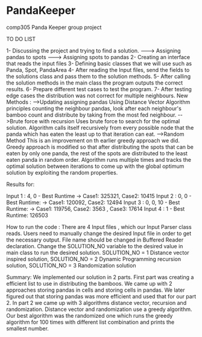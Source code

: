 # PandaKeeper
comp305 Panda Keeper group project

TO DO LIST

1- Discussing the project and trying to find a solution.
---> Assigning pandas to spots
---> Assigning spots to pandas
2- Creating an interface that reads the input files
3- Defining basic classes that we will use such as Panda, Spot, PandaArea
4- After reading the Input files, send the fields to the solutions class and pass them to the solution methods.
5- After calling the solution methods in the main class the program outputs the correct results.
6- Prepare different test cases to test the program.
7- After testing edge cases the distribution was not correct for multiple neighbours.
  New Methods : 
  -->Updating assigning pandas
  Using Distance Vector Algorithm principles counting the neighbour pandas, look after each neighbour's bamboo count and distribute by taking from the most fed neighbour.
  -->Brute force with recursion
  Uses brute force to search for the optimal solution. Algorithm calls itself recursively from every possible node that the panda which has eaten the least up to that iteration can eat. 
  -->Random Method
  This is an improvement on th earlier greedy approach we did. Greedy approach is modified so that after distributing the spots that can be eaten by only one panda, the rest of the spots are distributed to the least eaten panda in random order. Algorithm runs multiple times and tracks the optimal solution between iterations to come up with the global optimum solution by exploiting the random properties. 

Results for:

Input 1 : 4, 0 - Best Runtime -> Case1: 325321, Case2: 10415
Input 2 : 0, 0 - Best Runtime: -> Case1: 120092, Case2: 12494
Input 3 : 0, 0, 10 - Best Runtime: -> Case1: 119756, Case2: 3563 , Case3: 17614
Input 4 : 1 - Best Runtime: 126503

How to run the code : 
There are 4 Input files , which our Input Parser class reads. Users need to manually change the desired Input file in order to get the necessary output. File name should be changed in Buffered Reader declaration.
Change the SOLUTION_NO variable to the desired value in main class to run the desired solution. 
SOLUTION_NO = 1 Distance vector inspired solution,
SOLUTION_NO = 2 Dynamic Programming recursion solution,
SOLUTION_NO = 3 Randomization solution

Summary:
We implemented our solution in 2 parts. First part was creating a  efficient list to use in distributing the bamboos. We came up with 2 approaches storing pandas in cells and storing cells in pandas. We later figured out that storing pandas was more efficient and used that for our part 2. 
In part 2 we came up with 3 algorithms distance vector, recursion and randomization. Distance vector and randomization use a greedy algorithm. Our best algorithm was the randomized one which runs the greedy algorithm for 100 times with different list combination and prints the smallest number.
